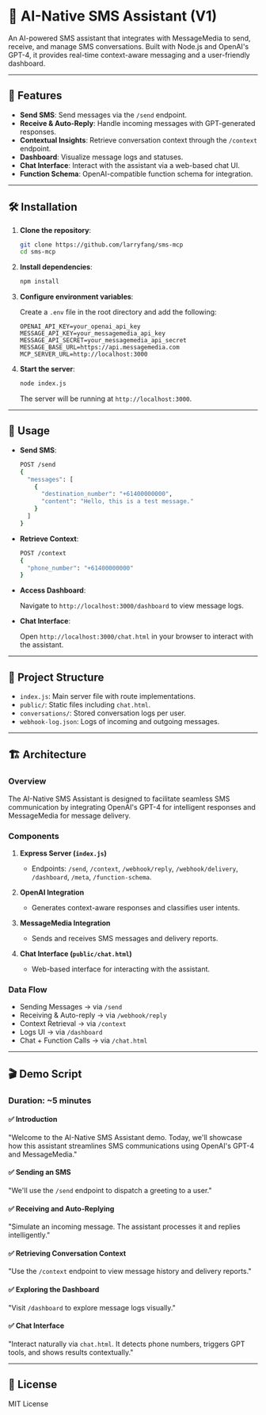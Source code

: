 
# 📱 AI-Native SMS Assistant (V1)

An AI-powered SMS assistant that integrates with MessageMedia to send, receive, and manage SMS conversations. Built with Node.js and OpenAI's GPT-4, it provides real-time context-aware messaging and a user-friendly dashboard.

---

## 🚀 Features

- **Send SMS**: Send messages via the `/send` endpoint.
- **Receive & Auto-Reply**: Handle incoming messages with GPT-generated responses.
- **Contextual Insights**: Retrieve conversation context through the `/context` endpoint.
- **Dashboard**: Visualize message logs and statuses.
- **Chat Interface**: Interact with the assistant via a web-based chat UI.
- **Function Schema**: OpenAI-compatible function schema for integration.

---

## 🛠️ Installation

1. **Clone the repository**:

   ```bash
   git clone https://github.com/larryfang/sms-mcp
   cd sms-mcp
   ```

2. **Install dependencies**:

   ```bash
   npm install
   ```

3. **Configure environment variables**:

   Create a `.env` file in the root directory and add the following:

   ```env
   OPENAI_API_KEY=your_openai_api_key
   MESSAGE_API_KEY=your_messagemedia_api_key
   MESSAGE_API_SECRET=your_messagemedia_api_secret
   MESSAGE_BASE_URL=https://api.messagemedia.com
   MCP_SERVER_URL=http://localhost:3000
   ```

4. **Start the server**:

   ```bash
   node index.js
   ```

   The server will be running at `http://localhost:3000`.

---

## 🧪 Usage

- **Send SMS**:

  ```bash
  POST /send
  {
    "messages": [
      {
        "destination_number": "+61400000000",
        "content": "Hello, this is a test message."
      }
    ]
  }
  ```

- **Retrieve Context**:

  ```bash
  POST /context
  {
    "phone_number": "+61400000000"
  }
  ```

- **Access Dashboard**:

  Navigate to `http://localhost:3000/dashboard` to view message logs.

- **Chat Interface**:

  Open `http://localhost:3000/chat.html` in your browser to interact with the assistant.

---

## 📂 Project Structure

- `index.js`: Main server file with route implementations.
- `public/`: Static files including `chat.html`.
- `conversations/`: Stored conversation logs per user.
- `webhook-log.json`: Logs of incoming and outgoing messages.

---

## 🏗️ Architecture

### Overview

The AI-Native SMS Assistant is designed to facilitate seamless SMS communication by integrating OpenAI's GPT-4 for intelligent responses and MessageMedia for message delivery.

### Components

1. **Express Server (`index.js`)**
   - Endpoints: `/send`, `/context`, `/webhook/reply`, `/webhook/delivery`, `/dashboard`, `/meta`, `/function-schema`.

2. **OpenAI Integration**
   - Generates context-aware responses and classifies user intents.

3. **MessageMedia Integration**
   - Sends and receives SMS messages and delivery reports.

4. **Chat Interface (`public/chat.html`)**
   - Web-based interface for interacting with the assistant.

### Data Flow

- Sending Messages → via `/send`
- Receiving & Auto-reply → via `/webhook/reply`
- Context Retrieval → via `/context`
- Logs UI → via `/dashboard`
- Chat + Function Calls → via `/chat.html`

---

## 🎬 Demo Script

### Duration: ~5 minutes

#### ✅ Introduction

"Welcome to the AI-Native SMS Assistant demo. Today, we'll showcase how this assistant streamlines SMS communications using OpenAI's GPT-4 and MessageMedia."

#### ✅ Sending an SMS

"We'll use the `/send` endpoint to dispatch a greeting to a user."

#### ✅ Receiving and Auto-Replying

"Simulate an incoming message. The assistant processes it and replies intelligently."

#### ✅ Retrieving Conversation Context

"Use the `/context` endpoint to view message history and delivery reports."

#### ✅ Exploring the Dashboard

"Visit `/dashboard` to explore message logs visually."

#### ✅ Chat Interface

"Interact naturally via `chat.html`. It detects phone numbers, triggers GPT tools, and shows results contextually."

---

## 📄 License

MIT License
